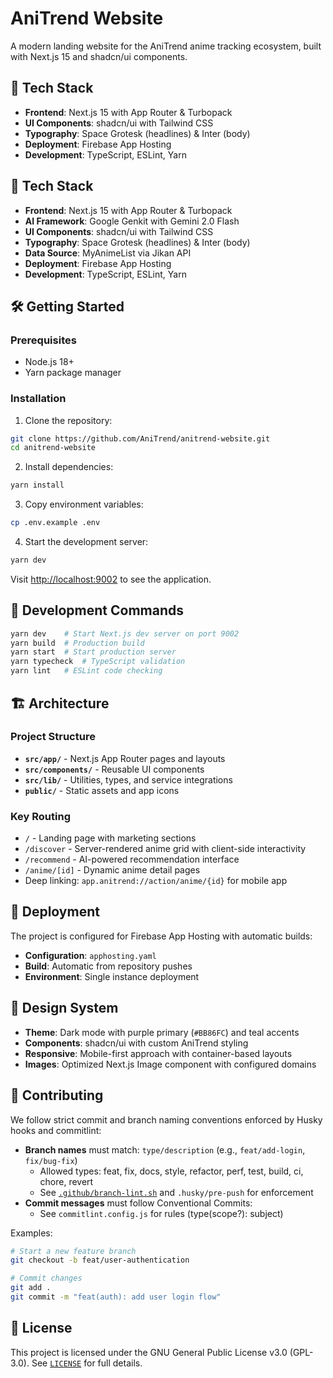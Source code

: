# AniTrend Website

A modern landing website for the AniTrend anime tracking ecosystem, built with Next.js 15 and shadcn/ui components.

## 🚀 Tech Stack

- **Frontend**: Next.js 15 with App Router & Turbopack
- **UI Components**: shadcn/ui with Tailwind CSS
- **Typography**: Space Grotesk (headlines) & Inter (body)
- **Deployment**: Firebase App Hosting
- **Development**: TypeScript, ESLint, Yarn

## 🚀 Tech Stack

- **Frontend**: Next.js 15 with App Router & Turbopack
- **AI Framework**: Google Genkit with Gemini 2.0 Flash
- **UI Components**: shadcn/ui with Tailwind CSS
- **Typography**: Space Grotesk (headlines) & Inter (body)
- **Data Source**: MyAnimeList via Jikan API
- **Deployment**: Firebase App Hosting
- **Development**: TypeScript, ESLint, Yarn

## 🛠️ Getting Started

### Prerequisites

- Node.js 18+
- Yarn package manager

### Installation

1. Clone the repository:

```bash
git clone https://github.com/AniTrend/anitrend-website.git
cd anitrend-website
```

2. Install dependencies:

```bash
yarn install
```

3. Copy environment variables:

```bash
cp .env.example .env
```

4. Start the development server:

```bash
yarn dev
```

Visit [http://localhost:9002](http://localhost:9002) to see the application.

## 📜 Development Commands

```bash
yarn dev    # Start Next.js dev server on port 9002
yarn build  # Production build
yarn start  # Start production server
yarn typecheck  # TypeScript validation
yarn lint   # ESLint code checking
```

## 🏗️ Architecture

### Project Structure

- **`src/app/`** - Next.js App Router pages and layouts
- **`src/components/`** - Reusable UI components
- **`src/lib/`** - Utilities, types, and service integrations
- **`public/`** - Static assets and app icons

### Key Routing

- `/` - Landing page with marketing sections
- `/discover` - Server-rendered anime grid with client-side interactivity
- `/recommend` - AI-powered recommendation interface
- `/anime/[id]` - Dynamic anime detail pages
- Deep linking: `app.anitrend://action/anime/{id}` for mobile app

<!-- External integrations handled via services; Jikan API integration in code under src/lib/anime-service -->

## 🚢 Deployment

The project is configured for Firebase App Hosting with automatic builds:

- **Configuration**: `apphosting.yaml`
- **Build**: Automatic from repository pushes
- **Environment**: Single instance deployment

## 🎨 Design System

- **Theme**: Dark mode with purple primary (`#BB86FC`) and teal accents
- **Components**: shadcn/ui with custom AniTrend styling
- **Responsive**: Mobile-first approach with container-based layouts
- **Images**: Optimized Next.js Image component with configured domains

## 🤝 Contributing

We follow strict commit and branch naming conventions enforced by Husky hooks and commitlint:

- **Branch names** must match: `type/description` (e.g., `feat/add-login`, `fix/bug-fix`)
  - Allowed types: feat, fix, docs, style, refactor, perf, test, build, ci, chore, revert
  - See [`.github/branch-lint.sh`](.github/branch-lint.sh) and `.husky/pre-push` for enforcement
- **Commit messages** must follow Conventional Commits:
  - See `commitlint.config.js` for rules (type(scope?): subject)

Examples:

```bash
# Start a new feature branch
git checkout -b feat/user-authentication

# Commit changes
git add .
git commit -m "feat(auth): add user login flow"
```

## 📄 License

This project is licensed under the GNU General Public License v3.0 (GPL-3.0).
See [`LICENSE`](LICENSE) for full details.
